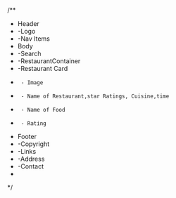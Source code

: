 /**
 * Header
 *  -Logo
 *  -Nav Items
 * Body
 *  -Search
 *  -RestaurantContainer
 *    -Restaurant Card
 *      - Image
 *      - Name of Restaurant,star Ratings, Cuisine,time
 *      - Name of Food
 *      - Rating
 * Footer
 *  -Copyright
 *  -Links
 *  -Address
 *  -Contact
 *
 */
